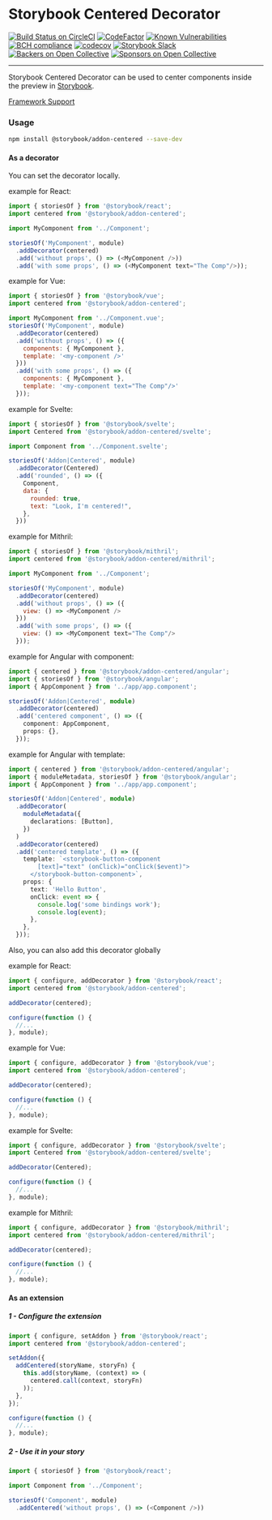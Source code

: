 # Storybook Centered Decorator

[![Build Status on CircleCI](https://circleci.com/gh/storybooks/storybook.svg?style=shield)](https://circleci.com/gh/storybooks/storybook)
[![CodeFactor](https://www.codefactor.io/repository/github/storybooks/storybook/badge)](https://www.codefactor.io/repository/github/storybooks/storybook)
[![Known Vulnerabilities](https://snyk.io/test/github/storybooks/storybook/8f36abfd6697e58cd76df3526b52e4b9dc894847/badge.svg)](https://snyk.io/test/github/storybooks/storybook/8f36abfd6697e58cd76df3526b52e4b9dc894847)
[![BCH compliance](https://bettercodehub.com/edge/badge/storybooks/storybook)](https://bettercodehub.com/results/storybooks/storybook) [![codecov](https://codecov.io/gh/storybooks/storybook/branch/master/graph/badge.svg)](https://codecov.io/gh/storybooks/storybook)
[![Storybook Slack](https://now-examples-slackin-rrirkqohko.now.sh/badge.svg)](https://now-examples-slackin-rrirkqohko.now.sh/)
[![Backers on Open Collective](https://opencollective.com/storybook/backers/badge.svg)](#backers) [![Sponsors on Open Collective](https://opencollective.com/storybook/sponsors/badge.svg)](#sponsors)

* * *

Storybook Centered Decorator can be used to center components inside the preview in [Storybook](https://storybook.js.org).

[Framework Support](https://github.com/storybooks/storybook/blob/master/ADDONS_SUPPORT.md)

### Usage

```sh
npm install @storybook/addon-centered --save-dev
```

#### As a decorator

You can set the decorator locally.

example for React:

```js
import { storiesOf } from '@storybook/react';
import centered from '@storybook/addon-centered';

import MyComponent from '../Component';

storiesOf('MyComponent', module)
  .addDecorator(centered)
  .add('without props', () => (<MyComponent />))
  .add('with some props', () => (<MyComponent text="The Comp"/>));
```

example for Vue:

```js
import { storiesOf } from '@storybook/vue';
import centered from '@storybook/addon-centered';

import MyComponent from '../Component.vue';
storiesOf('MyComponent', module)
  .addDecorator(centered)
  .add('without props', () => ({
    components: { MyComponent },
    template: '<my-component />'
  }))
  .add('with some props', () => ({
    components: { MyComponent },
    template: '<my-component text="The Comp"/>'
  }));
```

example for Svelte:

```js
import { storiesOf } from '@storybook/svelte';
import Centered from '@storybook/addon-centered/svelte';

import Component from '../Component.svelte';

storiesOf('Addon|Centered', module)
  .addDecorator(Centered)
  .add('rounded', () => ({
    Component,
    data: {
      rounded: true,
      text: "Look, I'm centered!",
    },
  }))
```

example for Mithril:

```js
import { storiesOf } from '@storybook/mithril';
import centered from '@storybook/addon-centered/mithril';

import MyComponent from '../Component';

storiesOf('MyComponent', module)
  .addDecorator(centered)
  .add('without props', () => ({
    view: () => <MyComponent />
  }))
  .add('with some props', () => ({
    view: () => <MyComponent text="The Comp"/>
  }));
```

example for Angular with component:

```ts
import { centered } from '@storybook/addon-centered/angular';
import { storiesOf } from '@storybook/angular';
import { AppComponent } from '../app/app.component';

storiesOf('Addon|Centered', module)
  .addDecorator(centered)
  .add('centered component', () => ({
    component: AppComponent,
    props: {},
  }));

```

example for Angular with template:

```ts
import { centered } from '@storybook/addon-centered/angular';
import { moduleMetadata, storiesOf } from '@storybook/angular';
import { AppComponent } from '../app/app.component';

storiesOf('Addon|Centered', module)
  .addDecorator(
    moduleMetadata({
      declarations: [Button],
    })
  )
  .addDecorator(centered)
  .add('centered template', () => ({
    template: `<storybook-button-component
        [text]="text" (onClick)="onClick($event)">
      </storybook-button-component>`,
    props: {
      text: 'Hello Button',
      onClick: event => {
        console.log('some bindings work');
        console.log(event);
      },
    },
  }));
```

Also, you can also add this decorator globally

example for React:

```js
import { configure, addDecorator } from '@storybook/react';
import centered from '@storybook/addon-centered';

addDecorator(centered);

configure(function () {
  //...
}, module);
```

example for Vue:

```js
import { configure, addDecorator } from '@storybook/vue';
import centered from '@storybook/addon-centered';

addDecorator(centered);

configure(function () {
  //...
}, module);
```

example for Svelte:

```js
import { configure, addDecorator } from '@storybook/svelte';
import Centered from '@storybook/addon-centered/svelte';

addDecorator(Centered);

configure(function () {
  //...
}, module);
```

example for Mithril:

```js
import { configure, addDecorator } from '@storybook/mithril';
import centered from '@storybook/addon-centered/mithril';

addDecorator(centered);

configure(function () {
  //...
}, module);
```

#### As an extension

##### 1 - Configure the extension

```js
import { configure, setAddon } from '@storybook/react';
import centered from '@storybook/addon-centered';

setAddon({
  addCentered(storyName, storyFn) {
    this.add(storyName, (context) => (
      centered.call(context, storyFn)
    ));
  },
});

configure(function () {
  //...
}, module);
```

##### 2 - Use it in your story

```js
import { storiesOf } from '@storybook/react';

import Component from '../Component';

storiesOf('Component', module)
  .addCentered('without props', () => (<Component />))
```
